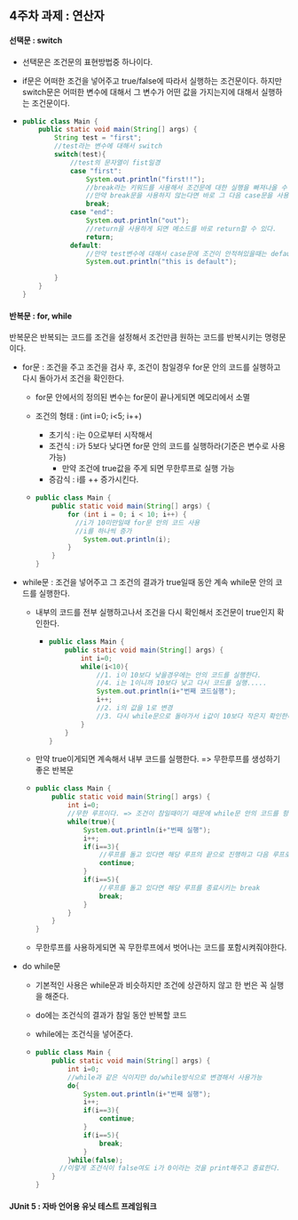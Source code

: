 ## 4주차 과제 : 연산자

#### 선택문 : switch

- 선택문은 조건문의 표현방법중 하나이다.

- if문은 어떠한 조건을 넣어주고 true/false에 따라서 실행하는 조건문이다. 하지만 switch문은 어떠한 변수에 대해서 그 변수가 어떤 값을 가지는지에 대해서 실행하는 조건문이다.

- ```java
  public class Main {
      public static void main(String[] args) {
          String test = "first";
          //test라는 변수에 대해서 switch
          switch(test){
              //test의 문자열이 fist일경
              case "first":
                  System.out.println("first!!");
                  //break라는 키워드를 사용해서 조건문에 대한 실행을 빠져나올 수 있다.
                  //만약 break문을 사용하지 않는다면 바로 그 다음 case문을 사용하게 된다.
                  break;
              case "end":
                  System.out.println("out");
                  //return을 사용하게 되면 메소드를 바로 return할 수 있다.
                  return;
              default:
                  //만약 test변수에 대해서 case문에 조건이 안적혀있을때는 default부분을 실행한다.
                  System.out.println("this is default");
  
          }
      }
  }
  
  ```

  

#### 반복문 : for, while

반복문은 반복되는 코드를 조건을 설정해서 조건만큼 원하는 코드를 반복시키는 명령문이다.

- for문 : 조건을 주고 조건을 검사 후, 조건이 참일경우 for문 안의 코드를 실행하고 다시 돌아가서 조건을 확인한다.

  - for문 안에서의 정의된 변수는 for문이 끝나게되면 메모리에서 소멸

  - 조건의 형태 :  (int i=0; i<5; i++)

    - 초기식 : i는 0으로부터 시작해서
    - 조건식 : i가 5보다 낮다면 for문 안의 코드를 실행하라(기준은 변수로 사용가능)
      - 만약 조건에 true값을 주게 되면 무한루프로 실행 가능
    - 증감식 :  i를 ++ 증가시킨다.

  - ```java
    public class Main {
        public static void main(String[] args) {
            for (int i = 0; i < 10; i++) {
              //i가 10미만일때 for문 안의 코드 사용
              //i를 하나씩 증가
                System.out.println(i);
            }
        }
    }
    
    ```

- while문 : 조건을 넣어주고 그 조건의 결과가 true일때 동안 계속 while문 안의 코드를 실행한다.

  - 내부의 코드를 전부 실행하고나서 조건을 다시 확인해서 조건문이 true인지 확인한다.

    - ```java
      public class Main {
          public static void main(String[] args) {
              int i=0;
              while(i<10){
                  //1. i이 10보다 낮을경우에는 안의 코드를 실행한다.
                  //4. i는 1이니까 10보다 낮고 다시 코드를 실행.....
                  System.out.println(i+"번째 코드실행");
                  i++;
                  //2. i의 값을 1로 변경
                  //3. 다시 while문으로 돌아가서 i값이 10보다 작은지 확인한다.
              }
          }
      }
      
      ```

  - 만약 true이게되면 계속해서 내부 코드를 실행한다. => 무한루프를 생성하기 좋은 반복문

  - ```java
    public class Main {
        public static void main(String[] args) {
            int i=0;
            //무한 루프이다. => 조건이 참일때이기 때문에 while문 안의 코드를 항상 실행
            while(true){
                System.out.println(i+"번째 실행");
                i++;
                if(i==3){
                    //루프를 돌고 있다면 해당 루프의 끝으로 진행하고 다음 루프로 넘어감 / continue이후의 문장은 실행되지 않는다.
                    continue;
                }
                if(i==5){
                    //루프를 돌고 있다면 해당 루프를 종료시키는 break
                    break;
                }
            }
        }
    }
    
    ```

  - 무한루프를 사용하게되면 꼭 무한루프에서 벗어나는 코드를 포함시켜줘야한다.

- do while문

  - 기본적인 사용은 while문과 비슷하지만 조건에 상관하지 않고 한 번은 꼭 실행을 해준다.

  - do에는 조건식의 결과가 참일 동안 반복할 코드

  - while에는 조건식을 넣어준다.

  - ```java
    public class Main {
        public static void main(String[] args) {
            int i=0;
            //while과 같은 식이지만 do/while방식으로 변경해서 사용가능
            do{
                System.out.println(i+"번째 실행");
                i++;
                if(i==3){
                    continue;
                }
                if(i==5){
                    break;
                }
            }while(false);
          //이렇게 조건식이 false여도 i가 0이라는 것을 print해주고 종료한다.
        }
    }
    
    ```



#### JUnit 5 : 자바 언어용 유닛 테스트 프레임워크



